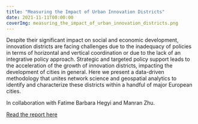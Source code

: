 ```yaml
---
title: "Measuring the Impact of Urban Innovation Districts"
date: 2021-11-11T00:00:00
coverImg: measuring_the_impact_of_urban_innovation_districts.png
---
```


Despite their significant impact on social and economic development, innovation districts are facing challenges due to the inadequacy of policies in terms of horizontal and vertical coordination or due to the lack of an integrative policy approach. Strategic and targeted policy support leads to the acceleration of the growth of innovation districts, impacting the development of cities in general. Here we present a data-driven methodology that unites network science and geospatial analytics to identify and characterize these districts within a handful of major European cities.

<!--more-->

In collaboration with Fatime Barbara Hegyi and Manran Zhu.




[Read the report here](https://scholar.google.com/citations?view_op=view_citation&hl=en&user=5_ep83MAAAAJ&citation_for_view=5_ep83MAAAAJ:WF5omc3nYNoC)
